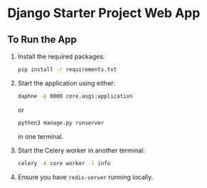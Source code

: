 
# Django Starter Project Web App

## To Run the App

1. Install the required packages:
   ```bash
   pip install -r requirements.txt
   ```

2. Start the application using either:
   ```bash
   daphne -p 8000 core.asgi:application
   ```
   or
   ```bash
   python3 manage.py runserver
   ```
   in one terminal.

3. Start the Celery worker in another terminal:
   ```bash
   celery -A core worker -l info
   ```

4. Ensure you have `redis-server` running locally.